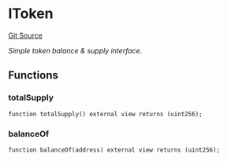 # IToken
[Git Source](https://github.com/NaniDAO/ie/blob/6ef68a2b1b107d6bd41812722498a697873f8c87/src/NAMI.sol)

*Simple token balance & supply interface.*


## Functions
### totalSupply


```solidity
function totalSupply() external view returns (uint256);
```

### balanceOf


```solidity
function balanceOf(address) external view returns (uint256);
```


